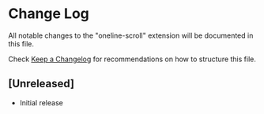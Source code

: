 # Change Log
All notable changes to the "oneline-scroll" extension will be documented in this file.

Check [Keep a Changelog](http://keepachangelog.com/) for recommendations on how to structure this file.

## [Unreleased]
- Initial release